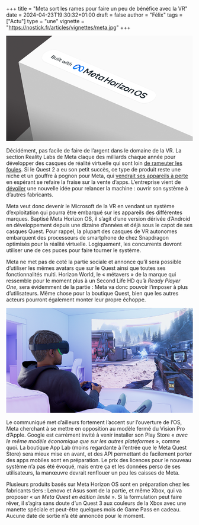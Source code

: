 +++
title = "Meta sort les rames pour faire un peu de bénéfice avec la VR"
date = 2024-04-23T19:30:32+01:00
draft = false
author = "Félix"
tags = ["Actu"]
type = "une"
vignette = "https://nostick.fr/articles/vignettes/meta.jpg"
+++ 

![Étiquette représentant le logo Meta OS](metaos.png)

Décidément, pas facile de faire de l’argent dans le domaine de la VR. La section Reality Labs de Meta claque des milliards chaque année pour développer des casques de réalité virtuelle qui sont loin [de rameuter les foules](https://arinsider.co/2024/02/07/has-meta-sold-half-a-million-quest-3s/). Si le Quest 2 a eu son petit succès, ce type de produit reste une niche et un gouffre à pognon pour Meta, qui [vendrait ses appareils à perte](https://xrdailynews.com/quest-3-bom-production-costs-revealed/) en espérant se refaire la fraise sur la vente d’apps. L’entreprise vient de [dévoiler](https://www.meta.com/fr-fr/blog/quest/meta-horizon-os-open-hardware-ecosystem-asus-republic-gamers-lenovo-xbox/) une nouvelle idée pour relancer la machine : ouvrir son système à d’autres fabricants.

Meta veut donc devenir le Microsoft de la VR en vendant un système d’exploitation qui pourra être embarqué sur les appareils des différentes marques. Baptisé Meta Horizon OS, il s’agit d’une version dérivée d’Android en développement depuis une dizaine d’années et déjà sous le capot de ses casques Quest. Pour rappel, la plupart des casques de VR autonomes embarquent des processeurs de smartphone de chez Snapdragon optimisés pour la réalité virtuelle. Logiquement, les concurrents devront utiliser une de ces puces pour faire tourner le système.

Meta ne met pas de coté la partie sociale et annonce qu’il sera possible d’utiliser les mêmes avatars que sur le Quest ainsi que toutes ses fonctionnalités multi. Horizon World, le « métavers » de la marque qui ressemble pour le moment plus à un Second Life HD qu’à *Ready Player One*, sera évidemment de la partie : Meta va donc pouvoir l’imposer à plus d’utilisateurs. Même chose pour la boutique Quest, bien que les autres acteurs pourront également monter leur propre échoppe.

![Un rendu d’un joueur jouant avec un casque VR Xbox](metaxbox.png)

Le communiqué met d’ailleurs fortement l’accent sur l’ouverture de l’OS, Meta cherchant à se mettre en opposition au modèle fermé du Vision Pro d’Apple. Google est carrément invité à venir installer son Play Store « *avec le même modèle économique que sur les autres plateformes* », comme quoi. La boutique App Lab (moins regardante à l’entrée que le Meta Quest Store) sera mieux mise en avant, et des API permettant de facilement porter des apps mobiles sont en préparation. Le prix des licences pour le nouveau système n’a pas été évoqué, mais entre ça et les données perso de ses utilisateurs, la manœuvre devrait renflouer un peu les caisses de Meta.   

Plusieurs produits basés sur Meta Horizon OS sont en préparation chez les fabricants tiers : Lenovo et Asus sont de la partie, et même Xbox, qui va proposer « *un Meta Quest en édition limité* ». Si la formulation peut faire rêver, il s’agira sans doute d’un Quest 3 aux couleurs de la Xbox avec une manette spéciale et peut-être quelques mois de Game Pass en cadeau. Aucune date de sortie n’a été annoncée pour le moment.